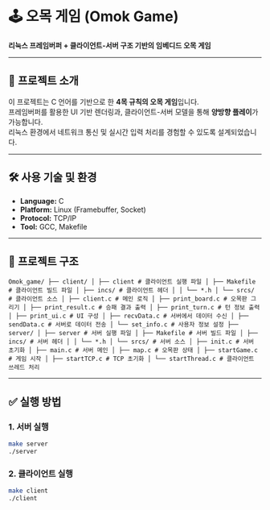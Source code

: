 # 🕹️ 오목 게임 (Omok Game)

**리눅스 프레임버퍼 + 클라이언트-서버 구조 기반의 임베디드 오목 게임**

---

## 📌 프로젝트 소개

이 프로젝트는 C 언어를 기반으로 한 **4목 규칙의 오목 게임**입니다.  
프레임버퍼를 활용한 UI 기반 렌더링과, 클라이언트-서버 모델을 통해 **양방향 플레이**가 가능합니다.  
리눅스 환경에서 네트워크 통신 및 실시간 입력 처리를 경험할 수 있도록 설계되었습니다.

---

## 🛠️ 사용 기술 및 환경

- **Language:** C
- **Platform:** Linux (Framebuffer, Socket)
- **Protocol:** TCP/IP
- **Tool:** GCC, Makefile

---
## 📂 프로젝트 구조
``` Omok_game/ ├── client/ │ ├── client # 클라이언트 실행 파일 │ ├── Makefile # 클라이언트 빌드 파일 │ ├── incs/ # 클라이언트 헤더 │ │ └── *.h │ └── srcs/ # 클라이언트 소스 │ ├── client.c # 메인 로직 │ ├── print_board.c # 오목판 그리기 │ ├── print_result.c # 승패 결과 출력 │ ├── print_turn.c # 턴 정보 출력 │ ├── print_ui.c # UI 구성 │ ├── recvData.c # 서버에서 데이터 수신 │ ├── sendData.c # 서버로 데이터 전송 │ └── set_info.c # 사용자 정보 설정 ├── server/ │ ├── server # 서버 실행 파일 │ ├── Makefile # 서버 빌드 파일 │ ├── incs/ # 서버 헤더 │ │ └── *.h │ └── srcs/ # 서버 소스 │ ├── init.c # 서버 초기화 │ ├── main.c # 서버 메인 │ ├── map.c # 오목판 상태 │ ├── startGame.c # 게임 시작 │ ├── startTCP.c # TCP 초기화 │ └── startThread.c # 클라이언트 쓰레드 처리 ``` 

---

## ✅ 실행 방법

### 1. 서버 실행
```bash
make server
./server
```
### 2. 클라이언트 실행
```bash
make client
./client
```
